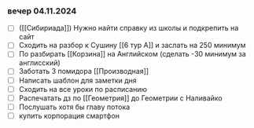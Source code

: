 ### вечер 04.11.2024
- [ ] ([[Сибириада]]) Нужно найти справку из школы и подкрепить на сайт
- [ ] Сходить на разбор к Сушину [[6 тур А]] и заслать на 250 минимум
- [ ] По разбирать [[Корзина]] на Английском (сделать -30 минимум за англисский)
- [ ] Заботать 3 помидора [[Производная]]
- [ ] Написать шаблон для заметки дня
- [ ] Сходить на все уроки по расписанию
- [ ] Распечатать дз по [[Геометрия]] до Геометрии с Наливайко
- [ ] Послушать хотя бы главу потока
- [ ] купить корпорация смартфон